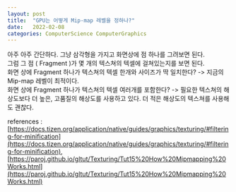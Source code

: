 ```yaml
---
layout: post
title:  "GPU는 어떻게 Mip-map 레벨을 정하나?"
date:   2022-02-08
categories: ComputerScience ComputerGraphics
---
```


아주 아주 간단하다. 그냥 삼각형을 가지고 화면상에 점 하나를 그려보면 된다.           
그럼 그 점 ( Fragment )가 몇 개의 텍스쳐의 텍셀에 걸쳐있는지를 보면 된다.                  
화면 상에 Fragment 하나가 텍스쳐의 텍셀 한개와 사이즈가 딱 일치한다? -> 지금의 Mip-map 레벨이 최적이다.       
화면 상에 Fragment 하나가 텍스쳐의 텍셀 여러개를 포함한다? -> 필요한 텍스쳐의 해상도보다 더 높은, 고품질의 해상도를 사용하고 있다. 더 적은 해상도의 텍스쳐를 사용해도 괜찮다.          

references : [https://docs.tizen.org/application/native/guides/graphics/texturing/#filtering-for-minification](https://docs.tizen.org/application/native/guides/graphics/texturing/#filtering-for-minification), [https://paroj.github.io/gltut/Texturing/Tut15%20How%20Mipmapping%20Works.html](https://paroj.github.io/gltut/Texturing/Tut15%20How%20Mipmapping%20Works.html)                    
